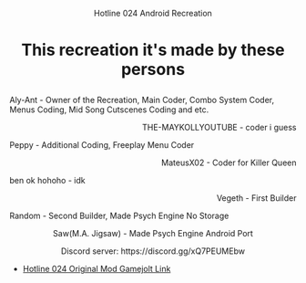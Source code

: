 <p align="center">Hotline 024 Android Recreation

# <p align="center">This recreation it's made by these persons

<p align="left">Aly-Ant - Owner of the Recreation, Main Coder, Combo System Coder, Menus Coding, Mid Song Cutscenes Coding and etc.

<p align="right">THE-MAYKOLLYOUTUBE - coder i guess

<p align="left">Peppy - Additional Coding, Freeplay Menu Coder

<p align="right">MateusX02 - Coder for Killer Queen

<p align="left">ben ok hohoho - idk

<p align="right">Vegeth - First Builder

<p align="left">Random - Second Builder, Made Psych Engine No Storage

<p align="center">Saw(M.A. Jigsaw) - Made Psych Engine Android Port

<p align="center">Discord server: https://discord.gg/xQ7PEUMEbw

* [Hotline 024 Original Mod Gamejolt Link](https://seinao)
